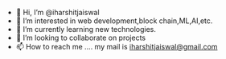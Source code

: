 - 👋 Hi, I’m @iharshitjaiswal
- 👀 I’m interested in web development,block chain,ML,AI,etc.
- 🌱 I’m currently learning new technologies.
- 💞️ I’m looking to collaborate on projects
- 📫 How to reach me .... my mail is iharshitjaiswal@gmail.com 

<!---
iharshitjaiswal/iharshitjaiswal is a ✨ special ✨ repository because its `README.md` (this file) appears on your GitHub profile.
You can click the Preview link to take a look at your changes.
--->
